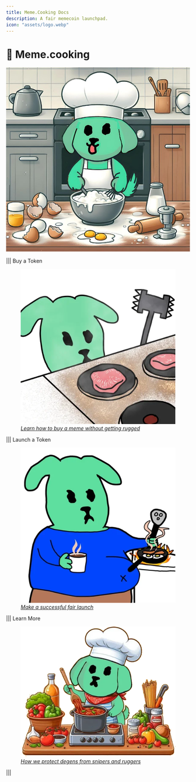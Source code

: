 ```yaml
---
title: Meme.Cooking Docs
description: A fair memecoin launchpad.
icon: "assets/logo.webp"
---
```


# 🥳 Meme.cooking

![meme.cooking](assets/header.png)

||| Buy a Token
<a href="for-buyers/buy-a-token"><figure class="content-center"><img src="assets/yummi.webp" alt="Learn how to buy a meme without getting rugged"><figcaption class="caption"><em>Learn how to buy a meme without getting rugged</em></figcaption></figure></a>
||| Launch a Token
<a href="for-cooks/create-a-token"><figure class="content-center"><img src="assets/fat.webp" alt="Make a successful fair launch"><figcaption class="caption"><em>Make a successful fair launch</em></figcaption></figure></a>
||| Learn More
<a href="for-buyers/how-it-works"><figure class="content-center"><img src="assets/cooking.webp" alt="How we protect degens from snipers and ruggers"><figcaption class="caption"><em>How we protect degens from snipers and ruggers</em></figcaption></figure></a>
|||
